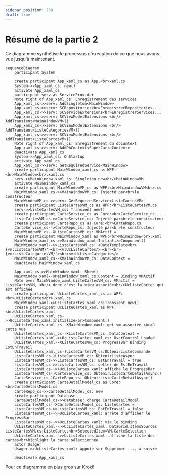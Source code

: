 ```yaml
---
sidebar_position: 260
draft: true
---
```


# Résumé de la partie 2

Ce diagramme synthétise le processus d'exécution de ce que nous avons vue jusqu'à maintenant. 

```mermaid
sequenceDiagram
    participant System

    create participant App_xaml_cs as App.<br>xaml.cs
    System->>App_xaml_cs: new()
    activate App_xaml_cs
    participant serv as ServiceProvider
    Note right of App_xaml_cs: Enregistrement des services
    App_xaml_cs->>serv: AddSingleton<MainWindow>
    App_xaml_cs->>serv: SCRepositories<br>EnregistrerRepositories...
    App_xaml_cs->>serv: SCServiceExtensions<br>EnregistrerServices...
    App_xaml_cs->>serv: SCViewModelExtensions <br/> AddTransient<MainWindowVM>()
    App_xaml_cs->>serv: SCViewModelExtensions <br/> AddTransient<ListeCategoriesVM>()
    App_xaml_cs->>serv: SCViewModelExtensions <br/> AddTransient<ListeCartesVM>()
    Note right of App_xaml_cs: Enregistrement du dbcontext
    App_xaml_cs->>serv: AddDbContext<SuperCarteContext>
    deactivate App_xaml_cs
    System->>App_xaml_cs: OnStartup
    activate App_xaml_cs
    App_xaml_cs->>serv: GetRequiredService<MainWindow>
    create participant MainWindow_xaml_cs as WPF:<br>MainWindow<br>.xaml.cs
    serv->>MainWindow_xaml_cs: Singleton new<br/>MainWindowVM
    activate MainWindow_xaml_cs
    create participant MainWindowVM_cs as WPF:<br>MainWindowVM<br>.cs 
    MainWindow_xaml_cs->>MainWindowVM_cs: Injecté par<br>le constructeur
    MainWindowVM_cs->>serv: GetRequiredService<ListeCartesVM>
    create participant ListeCartesVM_cs as WPF:<br>ListeCartesVM.cs
    serv->>ListeCartesVM_cs: Transient new()
    create participant CarteService_cs as Core:<br>CarteService_cs
    ListeCartesVM_cs->>CarteService_cs: Injecté par<br>le constructeur
    create participant CarteRepo_cs as Core:<br>CarteRepo.cs
    CarteService_cs-->CarteRepo_cs: Injecté par<br>le constructeur
    MainWindowVM_cs--XListeCartesVM_cs: VMActif =
    create participant MainWindow_xaml as WPF:<br>MainWindow<br>.xaml
    MainWindow_xaml_cs->>MainWindow_xaml:InitializeComponent()
    MainWindow_xaml-->>ListeCartesVM_cs: <DataTemplate<br>{vm:ListeCartesVM}"><br><v:UcListeCartes/>><br><br>{vm:ListeCategoriesVM}"><br><v:UcListeCategories/>
    MainWindow_xaml_cs--XMainWindowVM_cs: DataContext =
    deactivate MainWindow_xaml_cs

    App_xaml_cs->>MainWindow_xaml: Show()
    MainWindow_xaml--XMainWindow_xaml_cs:Content = Binding VMActif
    Note over MainWindow_xaml,ListeCartesVM_cs: VMactif = ListeCartesVM, <br/> donc c'est la view associée<br/>UcListeCartes qui est affichée
    create participant UcListeCartes_xaml_cs as WPF:<br>UcListeCartes<br>.xaml.cs
    MainWindow_xaml->>UcListeCartes_xaml_cs:Transient new()
    create participant UcListeCartes_xaml as WPF:<br>UcListeCartes_xaml
    UcListeCartes_xaml_cs->>UcListeCartes_xaml:Initialize<br>Component()
    UcListeCartes_xaml_cs--XMainWindow_xaml: get vm associée <br>à cette vue 
    UcListeCartes_xaml_cs--XListeCartesVM_cs: DataContext =
    UcListeCartes_xaml->>UcListeCartes_xaml_cs: UserControl_Loaded
    UcListeCartes_xaml--XListeCartesVM_cs: ProgressBar Binding EstEnTravail
    UcListeCartes_xaml_cs-)ListeCartesVM_cs:ObtenirListeCommande
    ListeCartesVM_cs-)ListeCartesVM_cs: ObtenirListeAsync
    ListeCartesVM_cs->>ListeCartesVM_cs: EstEnTravail = true
    ListeCartesVM_cs->>ListeCartesVM_cs: setter de EstEnTravail
    ListeCartesVM_cs-->>UcListeCartes_xaml: affiche le ProgressBar 
    ListeCartesVM_cs-)CarteService_cs: ObtenirListeCarteDetailAsync()
    CarteService_cs-)CarteRepo_cs: ObtenirListeCarteDetailAsync()
    create participant CarteDetailModel_cs as Core:<br>CarteDetailModel.cs
    CarteRepo_cs->>CarteDetailModel_cs: new
    create participant Database
    CarteDetailModel_cs->>Database: charge CarteDetailModel
    ListeCartesVM_cs--XCarteDetailModel_cs: ListeCartes =
    ListeCartesVM_cs->>ListeCartesVM_cs: EstEnTravail = false
    ListeCartesVM_cs-->>UcListeCartes_xaml: arrête d'afficher le ProgressBar 
    ListeCartesVM_cs-->>UcListeCartes_xaml: via le binding
    UcListeCartes_xaml-->>UcListeCartes_xaml: DataGrid.ItemsSources ListeCartesVM.cs:ListeCartes<br>SelectedItem=VM.CarteSelection
    UcListeCartes_xaml-->>UcListeCartes_xaml: affiche la liste des cartes<br>highlight la carte sélectionnée
    actor Usager 
    Usager->>UcListeCartes_xaml: appuie sur Supprimer .... à suivre

    deactivate App_xaml_cs
```


Pour ce diagramme en plus gros sur [Kroki!](https://kroki.io/mermaid/svg/eNqtV91u2zYUvs9TELvpAtTOveAISJOsCFCvRd26uQto6ljmIJEaSSnphr3LbrPX8IvtkJJtSqQcp1tukvCc7zv_h6KG32sQDG44zRUtzwj-VFQZznhFhSGL79pAeebOmQJqoCe-qqqHJ1oWD0wTqu2_09lKpfZoyrRDtQyTNPV0EyLg8edzJ6fM8MbyevLADQ2qsQYW-Jsz-KRkwzNQTu9XiWDF840hck16Vm6Fgpxro6AEZMlAOyZkaE14yuigFSXkKssWXOQFGClmc8rFNy4y-ZiOAhbXn6GSmhupOGgb_sGs8kXT6fQISRfa7ZMBobkUQ6ZO_gLLksPjXGZQHHgIEl2kNq4viuIRZsKLazlPu0L8J8IP6CRcYxlzF-r_y6qMz_iKetckWzEpDDyZY_W-WV23SrNFXYFyBruTtuwZjHZpvL0_ioVBlro63uIxf96D-YxDyRVkXcmDLowM4kHFn8dvn35JbBsdpPa_qT-e1ijaDvFYpt0Y2Gl11fHbph9ZiH_Z0-V81M3l3DmKYkcTsvdcdkQJuRO_ATPbZ2vOwgsgWHzshpoZqNWAyYGOZb3ffGPh9LQG8fRkg4QPcQnZt723HCMGHabzsbN3LRU4gwOZoxgaQtsDtdMyN-aK3XBRP6xgF_TA4mSS-tgfK93kPszhcn6FHbkmlyfOyQtDckrzucPkTnDDacH_wMVRVlJgGbsSDjQn0drPbqihX6CsCnTYmv-zKZOe2l8_pfZ81iRfmSe4SNvjPuSwhiOwnfAiHQtvch_MlvWvW4ldcr2dGBn-yHobpowsNvJxLEn3kYXk7GMNL8k7FOBy2pX7cC3IBtSQ7G2sTWjbJv3peNvdQZkUjLA3oA0pKGnwrsI-0ZLx7TM4jV4JCK4NYnXpes3ZBnXGmq8Hi-3pnkKwqodJStMoYXLiIgnBo6487IchajHqiTcSbiUMxiJOFNQ9ITkY0pSHAtgapdu_CQODATU1kKN8YfHDVg6xo7klX3F_W7SSxcMHSTPIxihitvHDNVeg9Tuq9k18q82twJo1lB_L8XnA9nGF48BVey7LkooM4is_xBIffKW_CzZ2WYRQ32EcIVzScDpY27Ip3B5h3AE-3lfdnAHBS8LP50jowWXXS5sV3oBBF1wSuuYcXlfn_dvqBIax27LVdJ--0UvTk_fuzs727vLu07jn1JhZ2-4rquHA1Qcj5U4lIWxDVQ6B2kh57qO--Kvx8oe7ak0LDa9rC6W2_2Dw2ZuuQdRpHTJC13Bq8at2SkeHPA62GX2veDa9w8eBXsha4cuNDL8Hk8G2X0CBX0GQWdAlanRtaA_xhfRKF_ZTgmFYoXv9sr2tDT6gCveIQgV3TPT2uTMldpcYXpNS4c6jOXTpa_8es1lVNUeiWhF8SVWKlwjDB-uU4MLWNW8UnB15UP0LLCXULg)




